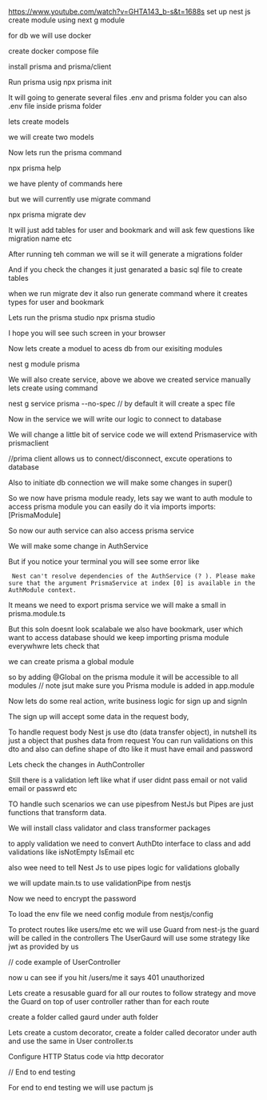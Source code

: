 https://www.youtube.com/watch?v=GHTA143_b-s&t=1688s
set up nest js
create module using next g module <moduleName>

for db we will use docker

create docker compose file

install prisma and prisma/client

Run prisma usig 
npx prisma init

It will going to generate several files .env and prisma folder
you can also .env file inside prisma folder

lets create models

we will create two models

Now lets run the prisma command

npx prisma help


we have plenty of commands here

but we will currently use migrate command

npx prisma migrate dev

It will just add tables for user and bookmark
and will ask few questions like migration name etc

After running teh comman we will se it will generate a migrations folder

And if you check the changes it just genarated a basic sql file to create tables

when we run migrate dev it also run generate command where it creates types for user and bookmark

Lets run the prisma studio 
npx prisma studio

I hope you will see such screen in your browser

Now lets create a moduel to acess db from our exisiting modules

nest g module prisma

We will also create service, above we above we created service manually lets create using command

nest g service prisma --no-spec // by default it will create a spec file

Now in the service we will write our logic to connect to database

We will change a little  bit of service code we will extend Prismaservice with prismaclient

//prima client allows us to connect/disconnect, excute operations to database

Also to initiate db connection we will make some changes in super()

So we now have prisma module ready, lets say we want to auth module to access prisma module
you can easily do it via imports
imports: [PrismaModule]

So now our auth service can also access prisma service

We will make some change in AuthService

But if you notice your terminal you will see some error like

` Nest can't resolve dependencies of the AuthService (? ). Please make sure that the argument PrismaService at index [0] is available in the AuthModule context.`

It means we need to export prisma service we will make a small in prisma.module.ts


But this soln doesnt look scalabale we also have bookmark, user which want to access database 
should we keep importing prisma module everywhwre 
lets check that


we can create prisma a global module

so by adding @Global on the prisma module it will be accessible to all modules
// note jsut  make sure you Prisma module is added in app.module

Now lets do some real action, write business logic
for sign up and signIn

The sign up will accept some data in the request body,

To handle request body Nest js use dto (data transfer object), in nutshell its just a object that pushes data from request
You can run validations on this dto and also can define shape of dto like it must have 
email and password

Lets check the changes in AuthController



Still there is a validation left like what if user didnt pass email or not valid email or passwrd etc

TO handle such scenarios we can use pipesfrom NestJs but 
Pipes are just functions that transform data.

We will install class validator and class transformer packages

to apply validation we need to convert AuthDto interface to class and add validations
like isNotEmpty IsEmail etc

also wee need to tell Nest Js to use pipes logic for validations globally

we will update main.ts to use validationPipe from nestjs

Now we need to encrypt the  password



To load the env file we need config module from nestjs/config

To protect routes like users/me etc we will use Guard from nest-js
the guard will be called in the controllers 
The UserGaurd will use some strategy like jwt as provided by us 

// code example of UserController


now u can see if you hit /users/me it says 401 unauthorized

Lets create a resusable guard for all our routes to follow strategy
and move the Guard on top of user controller rather than for each route

create a folder called gaurd under auth folder

Lets create a custom decorator, create a folder called decorator under auth
and use the same in User controller.ts


Configure HTTP Status code via http decorator 

// End to end testing

For end to end testing we will use pactum js